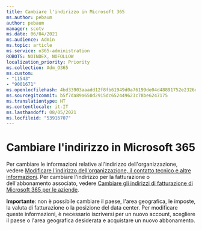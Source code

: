 ```yaml
---
title: Cambiare l'indirizzo in Microsoft 365
ms.author: pebaum
author: pebaum
manager: scotv
ms.date: 06/04/2021
ms.audience: Admin
ms.topic: article
ms.service: o365-administration
ROBOTS: NOINDEX, NOFOLLOW
localization_priority: Priority
ms.collection: Adm_O365
ms.custom:
- "11543"
- "9001671"
ms.openlocfilehash: 4bd33903aaadd12f8fb61949d0a76199de04d48891752e2326d38bb1b1a519d5
ms.sourcegitcommit: b5f7da89a650d2915dc652449623c78be6247175
ms.translationtype: HT
ms.contentlocale: it-IT
ms.lasthandoff: 08/05/2021
ms.locfileid: "53916707"
---
```

# <a name="change-your-microsoft-365-address"></a>Cambiare l'indirizzo in Microsoft 365

Per cambiare le informazioni relative all'indirizzo dell'organizzazione, vedere [Modificare l'indirizzo dell'organizzazione, il contatto tecnico e altre informazioni](/microsoft-365/admin/manage/change-address-contact-and-more). Per cambiare l'indirizzo per la fatturazione o dell'abbonamento associato, vedere [Cambiare gli indirizzi di fatturazione di Microsoft 365 per le aziende](/microsoft-365/commerce/billing-and-payments/change-your-billing-addresses). 

**Importante**: non è possibile cambiare il paese, l'area geografica, le imposte, la valuta di fatturazione o la posizione del data center. Per modificare queste informazioni, è necessario iscriversi per un nuovo account, scegliere il paese o l'area geografica desiderata e acquistare un nuovo abbonamento. 